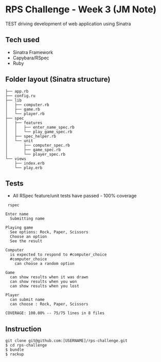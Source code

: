 RPS Challenge - Week 3 (JM Note)
============================
TEST driving development of web application using Sinatra 

Tech used
---------
* Sinatra Framework
* Capybara/RSpec
* Ruby

Folder layout (Sinatra structure)
---------------------------------
```
├── app.rb
├── config.ru
├── lib
│   ├── computer.rb
│   ├── game.rb
│   └── player.rb
├── spec
│   ├── features
│   │   ├── enter_name_spec.rb
│   │   └── play_game_spec.rb
│   ├── spec_helper.rb
│   └── unit
│       ├── computer_spec.rb
│       ├── game_spec.rb
│       └── player_spec.rb
└── views
    ├── index.erb
    └── play.erb

```
Tests
------
* All RSpec feature/unit tests have passed - 100% coverage

```
 rspec

Enter name
  Submitting name

Playing game
  See options: Rock, Paper, Scissors
  Choose an option
  See the result

Computer
  is expected to respond to #computer_choice
  #computer_choice
    can choose a random option

Game
  can show results when it was drawn
  can show results when you won
  can show results when you lost

Player
  can submit name
  can choose : Rock, Paper, Scissors

COVERAGE: 100.00% -- 75/75 lines in 8 files

```

Instruction
-----------
```
git clone git@github.com:[USERNAME]/rps-challenge.git
$ cd rps-challenge
$ bundle
$ rackup

```